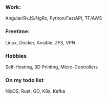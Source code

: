 ### Work:
Angular/RxJS/NgRx, Python/FastAPI, TF/AWS

### Freetime:
Linux, Docker, Ansible, ZFS, VPN

### Hobbies
Self-Hosting, 3D Prinitng, Micro-Controllers

### On my todo list
NixOS, Rust, GO, K8s, Kafka

<!--
**Mehyar-ALS/mehyar-ALS** is a ✨ _special_ ✨ repository because its `README.md` (this file) appears on your GitHub profile.

Here are some ideas to get you started:

- 🔭 I’m currently working on ...
- 🌱 I’m currently learning ...
- 👯 I’m looking to collaborate on ...
- 🤔 I’m looking for help with ...
- 💬 Ask me about ...
- 📫 How to reach me: ...
- 😄 Pronouns: ...
- ⚡ Fun fact: ...
-->

